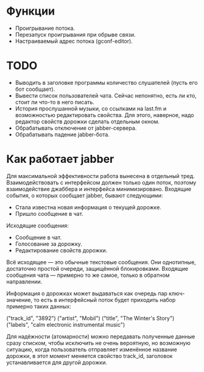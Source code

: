 Функции
=======

- Проигрывание потока.
- Перезапуск проигрывания при обрыве связи.
- Настраиваемый адрес потока (gconf-editor).


TODO
====

- Выводить в заголовке программы количество слушателей (пусть его бот сообщает).
- Вывести список пользователей чата.  Сейчас непонятно, есть ли кто, стоит ли
  что-то в него писать.
- История прослушанной музыки, со ссылками на last.fm и возможностью
  редактировать свойства.  Для этого, наверное, надо редактор свойств дорожки
  сделать отдельным окном.
- Обрабатывать отключение от jabber-сервера.
- Обрабатывать падение jabber-бота.


Как работает jabber
===================

Для максимальной эффективности работа вынесена в отдельный тред.
Взаимодействовать с интерфейсом должен только один поток, поэтому
взаимодействие джаббера и интерфейса минимизировано.  Входящие события, о
которых сообщает jabber, бывают следующими:

- Стала известна новая информация о текущей дорожке.
- Пришло сообщение в чат.

Исходящие сообщения:

- Сообщение в чат.
- Голосование за дорожку.
- Редактирование свойств дорожки.

Всё исходящее — это обычные текстовые сообщения.  Они однотипные, достаточно
простой очереди, защищённой блокировками.  Входящие сообщения чата — примерно
то же самое, только в обратном направлении.

Информация о дорожках может выдаваться как очередь пар ключ-значение, то есть в
интерфейсный поток будет приходить набор примерно таких данных:

  ("track_id", "3892")
  ("artist", "Mobil")
  ("title", "The Winter's Story")
  ("labels", "calm electronic instrumental music")

Для надёжности (атомарности) можно передавать полученные данные сразу списком,
чтобы исключить не очень вероятную, но возможную ситуацию, когда пользователь
отправляет изменённое название дорожки, в этот момент меняется свойство
track_id, заголовок устанавливается для другой дорожки.
